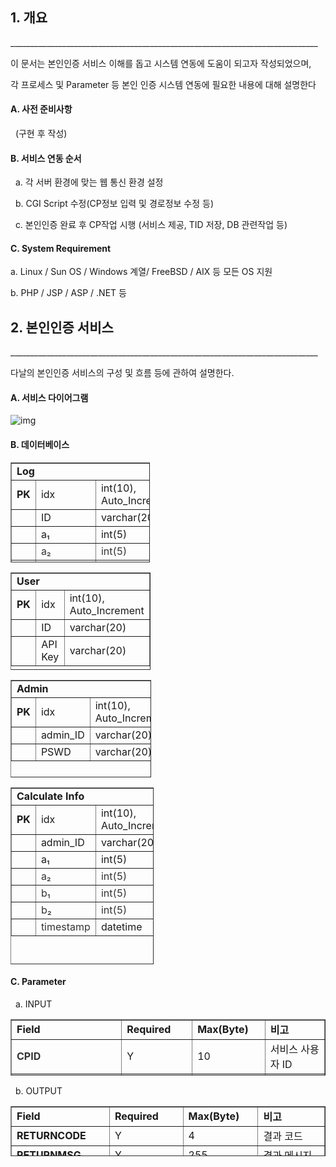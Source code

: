 ## 1\. 개요

\_\_\_\_\_\_\_\_\_\_\_\_\_\_\_\_\_\_\_\_\_\_\_\_\_\_\_\_\_\_\_\_\_\_\_\_\_\_\_\_\_\_\_\_\_\_\_\_\_\_\_\_\_\_\_\_\_\_\_\_\_\_\_\_\_\_\_\_\_\_\_\_\_\_\_\_\_

이 문서는 본인인증 서비스 이해를 돕고 시스템 연동에 도움이 되고자 작성되었으며,

각 프로세스 및 Parameter 등 본인 인증 시스템 연동에 필요한 내용에 대해 설명한다

#### A. 사전 준비사항

  (구현 후 작성)

#### B. 서비스 연동 순서

  a. 각 서버 환경에 맞는 웹 통신 환경 설정

  b. CGI Script 수정(CP정보 입력 및 경로정보 수정 등)

  c. 본인인증 완료 후 CP작업 시행 (서비스 제공, TID 저장, DB 관련작업 등)

#### C. System Requirement

a. Linux / Sun OS / Windows 계열/ FreeBSD / AIX 등 모든 OS 지원

b. PHP / JSP / ASP / .NET 등

## 2\. 본인인증 서비스

\_\_\_\_\_\_\_\_\_\_\_\_\_\_\_\_\_\_\_\_\_\_\_\_\_\_\_\_\_\_\_\_\_\_\_\_\_\_\_\_\_\_\_\_\_\_\_\_\_\_\_\_\_\_\_\_\_\_\_\_\_\_\_\_\_\_\_\_\_\_\_\_\_\_\_\_\_

다날의 본인인증 서비스의 구성 및 흐름 등에 관하여 설명한다.

#### A. 서비스 다이어그램

![img](https://img1.daumcdn.net/thumb/R1280x0/?scode=mtistory2&fname=https%3A%2F%2Fblog.kakaocdn.net%2Fdn%2FeTlrel%2FbtqKXMcl0g9%2FM2n5N4E3w40HdgFbyBhYD0%2Fimg.png)

#### B. 데이터베이스

<table style="border-collapse: collapse; width: 44.1813%; height: 160px;" border="1" data-ke-style="style13"><tbody><tr style="height: 20px;"><td style="width: 33.3333%; height: 20px;" colspan="3"><b>Log</b></td></tr><tr style="height: 20px;"><td style="width: 33.3333%; height: 20px;"><b>PK</b></td><td style="width: 33.3333%; height: 20px;">idx</td><td style="width: 33.3333%; height: 20px;">int(10), Auto_Increment</td></tr><tr style="height: 20px;"><td style="width: 33.3333%; height: 20px;">&nbsp;</td><td style="width: 33.3333%; height: 20px;">ID</td><td style="width: 33.3333%; height: 20px;">varchar(20)</td></tr><tr style="height: 20px;"><td style="width: 33.3333%; height: 20px;">&nbsp;</td><td style="width: 33.3333%; height: 20px;"><span>a₁<br></span></td><td style="width: 33.3333%; height: 20px;">int(5)</td></tr><tr style="height: 20px;"><td style="width: 33.3333%; height: 20px;">&nbsp;</td><td style="width: 33.3333%; height: 20px;"><span style="color: #333333;">a₂<span></span></span></td><td style="width: 33.3333%; height: 20px;"><span style="color: #333333;">int(5)</span></td></tr><tr style="height: 20px;"><td style="width: 33.3333%; height: 20px;">&nbsp;</td><td style="width: 33.3333%; height: 20px;"><span style="color: #333333;">b₁<span></span></span></td><td style="width: 33.3333%; height: 20px;"><span style="color: #333333;">int(5)</span></td></tr><tr style="height: 20px;"><td style="width: 33.3333%; height: 20px;">&nbsp;</td><td style="width: 33.3333%; height: 20px;"><span style="color: #333333;">b₂</span></td><td style="width: 33.3333%; height: 20px;"><span style="color: #333333;">int(5)</span></td></tr><tr style="height: 20px;"><td style="width: 33.3333%; height: 20px;">&nbsp;</td><td style="width: 33.3333%; height: 20px;"><span style="color: #333333;">timestamp</span></td><td style="width: 33.3333%; height: 20px;">datetime</td></tr></tbody></table>

<table style="border-collapse: collapse; width: 44.384%; height: 156px;" border="1" data-ke-style="style13"><tbody><tr style="height: 20px;"><td style="width: 99.9999%; height: 20px;" colspan="3"><b>User</b></td></tr><tr style="height: 20px;"><td style="width: 33.3333%; height: 20px;"><b>PK</b></td><td style="width: 33.3333%; height: 20px;">idx</td><td style="width: 33.3333%; height: 20px;">int(10), Auto_Increment</td></tr><tr style="height: 20px;"><td style="width: 33.3333%; height: 20px;">&nbsp;</td><td style="width: 33.3333%; height: 20px;">ID</td><td style="width: 33.3333%; height: 20px;">varchar(20)</td></tr><tr style="height: 20px;"><td style="width: 33.3333%; height: 20px;">&nbsp;</td><td style="width: 33.3333%; height: 20px;"><span>API Key</span></td><td style="width: 33.3333%; height: 20px;">varchar(20)</td></tr></tbody></table>

<table style="border-collapse: collapse; width: 44.6512%; height: 156px;" border="1" data-ke-style="style13"><tbody><tr style="height: 20px;"><td style="width: 99.9999%; height: 20px;" colspan="3"><b>Admin</b></td></tr><tr style="height: 20px;"><td style="width: 33.3333%; height: 20px;"><b>PK</b></td><td style="width: 33.3333%; height: 20px;">idx</td><td style="width: 33.3333%; height: 20px;">int(10), Auto_Increment</td></tr><tr style="height: 20px;"><td style="width: 33.3333%; height: 20px;">&nbsp;</td><td style="width: 33.3333%; height: 20px;">admin_ID</td><td style="width: 33.3333%; height: 20px;">varchar(20)</td></tr><tr style="height: 20px;"><td style="width: 33.3333%; height: 20px;">&nbsp;</td><td style="width: 33.3333%; height: 20px;">PSWD</td><td style="width: 33.3333%; height: 20px;">varchar(20)</td></tr></tbody></table>

<table style="border-collapse: collapse; width: 45.3488%; height: 283px;" border="1" data-ke-style="style13"><tbody><tr style="height: 20px;"><td style="width: 33.3333%; height: 20px;" colspan="3"><b>Calculate Info</b></td></tr><tr style="height: 20px;"><td style="width: 33.3333%; height: 20px;"><b>PK</b></td><td style="width: 33.3333%; height: 20px;">idx</td><td style="width: 33.3333%; height: 20px;">int(10), Auto_Increment</td></tr><tr style="height: 20px;"><td style="width: 33.3333%; height: 20px;">&nbsp;</td><td style="width: 33.3333%; height: 20px;">admin_ID</td><td style="width: 33.3333%; height: 20px;">varchar(20)</td></tr><tr style="height: 20px;"><td style="width: 33.3333%; height: 20px;">&nbsp;</td><td style="width: 33.3333%; height: 20px;"><span>a₁<br></span></td><td style="width: 33.3333%; height: 20px;">int(5)</td></tr><tr style="height: 20px;"><td style="width: 33.3333%; height: 20px;">&nbsp;</td><td style="width: 33.3333%; height: 20px;"><span style="color: #333333;">a₂</span></td><td style="width: 33.3333%; height: 20px;"><span style="color: #333333;">int(5)</span></td></tr><tr style="height: 20px;"><td style="width: 33.3333%; height: 20px;">&nbsp;</td><td style="width: 33.3333%; height: 20px;"><span style="color: #333333;">b₁</span></td><td style="width: 33.3333%; height: 20px;"><span style="color: #333333;">int(5)</span></td></tr><tr style="height: 20px;"><td style="width: 33.3333%; height: 20px;">&nbsp;</td><td style="width: 33.3333%; height: 20px;"><span style="color: #333333;">b₂</span></td><td style="width: 33.3333%; height: 20px;"><span style="color: #333333;">int(5)</span></td></tr><tr style="height: 20px;"><td style="width: 33.3333%; height: 20px;">&nbsp;</td><td style="width: 33.3333%; height: 20px;"><span style="color: #333333;">timestamp</span></td><td style="width: 33.3333%; height: 20px;">datetime</td></tr></tbody></table>

#### C. Parameter

  a. INPUT

<table style="border-collapse: collapse; width: 100%; height: 90px;" border="1" data-ke-style="style12"><tbody><tr style="height: 20px;"><td style="width: 25%; height: 20px;"><b>Field</b></td><td style="width: 25%; height: 20px;"><b>Required</b></td><td style="width: 25%; height: 20px;"><b>Max(Byte)</b></td><td style="width: 25%; height: 20px;"><b>비고</b></td></tr><tr style="height: 20px;"><td style="width: 25%; height: 20px;"><b><span style="color: #333333;">CPID</span></b></td><td style="width: 25%; height: 20px;">Y</td><td style="width: 25%; height: 20px;">10</td><td style="width: 25%; height: 20px;">서비스 사용자 ID</td></tr><tr style="height: 20px;"><td style="width: 25%; height: 20px;"><b>ORIGIN_MONEY</b></td><td style="width: 25%; height: 20px;">Y</td><td style="width: 25%; height: 20px;">2</td><td style="width: 25%; height: 20px;">원화</td></tr><tr style="height: 20px;"><td style="width: 25%; height: 20px;"><b>EXCHANGE_MONEY</b></td><td style="width: 25%; height: 20px;">Y</td><td style="width: 25%; height: 20px;">2</td><td style="width: 25%; height: 20px;">페이코인</td></tr><tr style="height: 10px;"><td style="width: 25%; height: 10px;"><b>CHANGE_TYPE</b></td><td style="width: 25%; height: 10px;">Y</td><td style="width: 25%; height: 10px;">2</td><td style="width: 25%; height: 10px;">살 때 / 팔 때</td></tr></tbody></table>

  b. OUTPUT

<table style="border-collapse: collapse; width: 100%; height: 80px;" border="1" data-ke-style="style12"><tbody><tr style="height: 20px;"><td style="width: 25%; height: 20px;"><b>Field</b></td><td style="width: 25%; height: 20px;"><b>Required</b></td><td style="width: 25%; height: 20px;"><b>Max(Byte)</b></td><td style="width: 25%; height: 20px;"><b>비고</b></td></tr><tr style="height: 20px;"><td style="width: 25%; height: 20px;"><b>RETURNCODE</b></td><td style="width: 25%; height: 20px;">Y</td><td style="width: 25%; height: 20px;">4</td><td style="width: 25%; height: 20px;">결과 코드</td></tr><tr style="height: 20px;"><td style="width: 25%; height: 20px;"><b>RETURNMSG</b></td><td style="width: 25%; height: 20px;">Y</td><td style="width: 25%; height: 20px;">255</td><td style="width: 25%; height: 20px;">결과 메시지</td></tr><tr style="height: 20px;"><td style="width: 25%; height: 20px;"><b>EXCHANGE_RATE</b></td><td style="width: 25%; height: 20px;">Y</td><td style="width: 25%; height: 20px;">10</td><td style="width: 25%; height: 20px;">결과 환율</td></tr></tbody></table>
